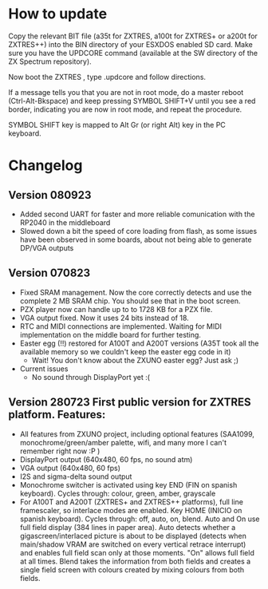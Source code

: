 # How to update

Copy the relevant BIT file (a35t for ZXTRES, a100t for ZXTRES+ or a200t for ZXTRES++) into the BIN directory of your ESXDOS enabled SD card. Make sure you have the UPDCORE command (available at the SW directory of the ZX Spectrum repository).

Now boot the ZXTRES , type .updcore and follow directions.

If a message tells you that you are not in root mode, do a master reboot (Ctrl-Alt-Bkspace) and keep pressing SYMBOL SHIFT+V until you see a red border, indicating you are now in root mode, and repeat the procedure.

SYMBOL SHIFT key is mapped to Alt Gr (or right Alt) key in the PC keyboard.

# Changelog

## Version 080923

- Added second UART for faster and more reliable comunication with the RP2040 in the middleboard
- Slowed down a bit the speed of core loading from flash, as some issues have been observed in some boards, about not being able to generate DP/VGA outputs

## Version 070823

-   Fixed SRAM management. Now the core correctly detects and use the complete 2 MB SRAM chip. You should see that in the boot screen.
-   PZX player now can handle up to to 1728 KB for a PZX file.
-   VGA output fixed. Now it uses 24 bits instead of 18.
-   RTC and MIDI connections are implemented. Waiting for MIDI implementation on the middle board for further testing.
-   Easter egg (!!) restored for A100T and A200T versions (A35T took all the available memory so we couldn't keep the easter egg code in it)
    -   Wait! You don't know about the ZXUNO easter egg? Just ask ;)
-   Current issues
    -   No sound through DisplayPort yet :(

## Version 280723 First public version for ZXTRES platform. Features:

-   All features from ZXUNO project, including optional features (SAA1099, monochrome/green/amber palette, wifi, and many more I can't remember right now :P )
-   DisplayPort output (640x480, 60 fps, no sound atm)
-   VGA output (640x480, 60 fps)
-   I2S and sigma-delta sound output
-   Monochrome switcher is activated using key END (FIN on spanish keyboard). Cycles through: colour, green, amber, grayscale
-   For A100T and A200T (ZXTRES+ and ZXTRES++ platforms), full line framescaler, so interlace modes are enabled. Key HOME (INICIO on spanish keyboard). Cycles through: off, auto, on, blend. Auto and On use full field display (384 lines in paper area). Auto detects whether a gigascreen/interlaced picture is about to be displayed (detects when main/shadow VRAM are switched on every vertical retrace interrupt) and enables full field scan only at those moments. "On" allows full field at all times. Blend takes the information from both fields and creates a single field screen with colours created by mixing colours from both fields.
